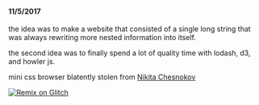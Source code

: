 #### 11/5/2017
the idea was to make a website that consisted of a single long string  that was always rewriting more nested information into itself.

the second idea was to finally spend a lot of quality time with lodash, d3, and howler js.

mini css browser blatently stolen from [Nikita Chesnokov](https://codepen.io/4esnog/pen/PNmvNO)

[![Remix on Glitch](https://cdn.glitch.com/2703baf2-b643-4da7-ab91-7ee2a2d00b5b%2Fremix-button.svg)](https://glitch.com/edit/#!/remix/lh00000000)